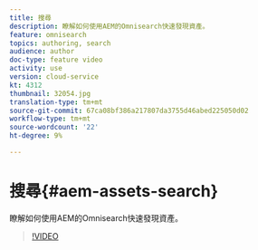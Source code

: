 ```yaml
---
title: 搜尋
description: 瞭解如何使用AEM的Omnisearch快速發現資產。
feature: omnisearch
topics: authoring, search
audience: author
doc-type: feature video
activity: use
version: cloud-service
kt: 4312
thumbnail: 32054.jpg
translation-type: tm+mt
source-git-commit: 67ca08bf386a217807da3755d46abed225050d02
workflow-type: tm+mt
source-wordcount: '22'
ht-degree: 9%

---
```



# 搜尋{#aem-assets-search}

瞭解如何使用AEM的Omnisearch快速發現資產。

>[!VIDEO](https://video.tv.adobe.com/v/32054/?quality=12&learn=on&hidetitle=true)